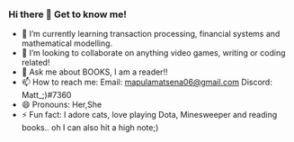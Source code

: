 ### Hi there 👋 Get to know me!

- 🌱 I’m currently learning transaction processing, financial systems and mathematical modelling.
- 👯 I’m looking to collaborate on anything video games, writing or coding related!
- 💬 Ask me about BOOKS, I am a reader!!
- 📫 How to reach me: 
  Email: mapulamatsena06@gmail.com
  Discord: Matt_;)#7360
- 😄 Pronouns: Her,She
- ⚡ Fun fact: I adore cats, love playing Dota, Minesweeper and reading books.. oh I can also hit a high note;)
